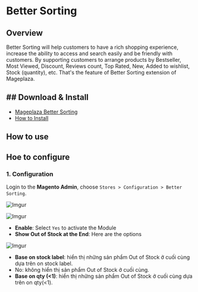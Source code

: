 # Better Sorting

## Overview

Better Sorting will help customers to have a rich shopping experience, increase the ability to access and search easily and be friendly with customers. By supporting customers to arrange products by Bestseller, Most Viewed, Discount, Reviews count, Top Rated, New, Added to wishlist, Stock (quantity), etc. That's the feature of Better Sorting extension of Mageplaza.

## ## Download & Install

- [Mageplaza Better Sorting]()
- [How to Install](https://www.mageplaza.com/install-magento-2-extension/)

## How to use

## Hoe to configure

### 1. Configuration

Login to the **Magento Admin**, choose `Stores > Configuration > Better Sorting`.


![Imgur](https://i.imgur.com/tjOLc2v.gif)

![Imgur](https://i.imgur.com/XYJmmWu.png)


- **Enable**: Select `Yes` to activate the Module
- **Show Out of Stock at the End**: Here are the options

![Imgur](https://i.imgur.com/nX7WGwN.png)


- **Base on stock label**: hiển thị những sản phẩm Out of Stock ở cuối cùng dựa trên on stock label.
- No: không hiển thị sản phẩm Out of Stock ở cuối cùng.
- **Base on qty (<1)**: hiển thị những sản phẩm Out of Stock ở cuối cùng dựa trên on qty(<1).

